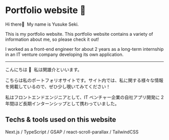 # Portfolio website 🦄

Hi there👋  My name is Yusuke Seki.

This is my portfolio website. This portfolio website contains a variety of information about me, so please check it out!

I worked as a front-end engineer for about 2 years as a long-term internship in an IT venture company developing its own application.

---

こんにちは 👋  私は関雄介といいます。

こちらは私のポートフォリオサイトです。サイト内では、私に関する様々な情報を掲載しているので、ぜひ少し覗いてみてください！

私はフロントエンドエンジニアとして、IT ベンチャー企業の自社アプリ開発に 2 年間ほど長期インターンシップとして携わっていました。

## Techs & tools used on this website

Next.js / TypeScript / GSAP / react-scroll-parallax / TailwindCSS
